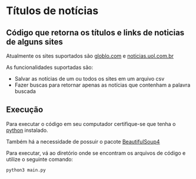 # Títulos de notícias
## Código que retorna os títulos e links de noticias de alguns sites
Atualmente os sites suportados são [globlo.com](https://www.globo.com/) e [noticias.uol.com.br](https://noticias.uol.com.br/)

As funcionalidades suportadas são:
* Salvar as notícias de um ou todos os sites em um arquivo csv
* Fazer buscas para retornar apenas as notícias que contenham a palavra buscada

## Execução
Para executar o código em seu computador certifique-se que tenha o [python](https://www.python.org/downloads/) instalado.

Também há a necessidade de possuir o pacote [BeautifulSoup4](https://www.geeksforgeeks.org/beautifulsoup-installation-python/)

Para executar, vá ao diretório onde se encontram os arquivos de código e utilize o seguinte comando:
```
python3 main.py
```

